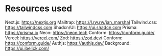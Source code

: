 # Resources used

Next.js: <https://nextjs.org>
Mailtrap: <https://l.rw.rw/jan_marshal>
Tailwind.css: <https://tailwindcss.com>
Shadcn/UI: <https://ui.shadcn.com>
Prisma: <https://prisma.io>
Neon: <https://neon.tech>
Conform: <https://conform.guide/>
Vercel: <https://vercel.com/>
Zod: <https://zod.dev/>
Conform: <https://conform.guide/>
Authjs: <https://authjs.dev/>
Background: <https://ui.ibelick.com/>
